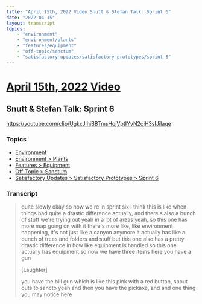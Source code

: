 ```yaml
---
title: "April 15th, 2022 Video Snutt & Stefan Talk: Sprint 6"
date: "2022-04-15"
layout: transcript
topics:
    - "environment"
    - "environment/plants"
    - "features/equipment"
    - "off-topic/sanctum"
    - "satisfactory-updates/satisfactory-prototypes/sprint-6"
---
```

# [April 15th, 2022 Video](../2022-04-15.md)
## Snutt & Stefan Talk: Sprint 6
https://youtube.com/clip/UgkxJlhjBBTmsHqjVptIYvN2cjH3sIJiIaqe

### Topics
* [Environment](../topics/environment.md)
* [Environment > Plants](../topics/environment/plants.md)
* [Features > Equipment](../topics/features/equipment.md)
* [Off-Topic > Sanctum](../topics/off-topic/sanctum.md)
* [Satisfactory Updates > Satisfactory Prototypes > Sprint 6](../topics/satisfactory-updates/satisfactory-prototypes/sprint-6.md)

### Transcript

> quite slowly okay so now we're in sprint six I think this is like when things had quite a drastic difference actually, and there's also a bunch of stuff we're trying out yeah in a lot of areas yeah, so this one has more map going on with it there's more like, like environment happening, it's not just like a canyon anymore it actually has like a bunch of trees and folders and stuff but this one also has a pretty drastic difference in how like equipment is handled so this one actually has equipment so now we have three items here you have a gun
>
> [Laughter]
>
> you have the bill gun which is like this pink with a red button, shout outs to sancto yeah and then you have the pickaxe, and and one thing you may notice here
